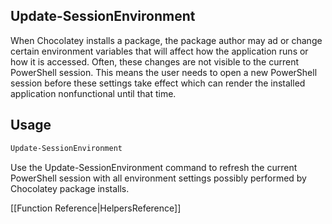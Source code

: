 ﻿## Update-SessionEnvironment

When Chocolatey installs a package, the package author may ad or change
certain environment variables that will affect how the application runs
or how it is accessed. Often, these changes are not visible to the current
PowerShell session. This means the user needs to open a new PowerShell
session before these settings take effect which can render the installed
application nonfunctional until that time.

## Usage

```powershell
Update-SessionEnvironment
```

Use the Update-SessionEnvironment command to refresh the current
PowerShell session with all environment settings possibly performed by
Chocolatey package installs.

[[Function Reference|HelpersReference]]
